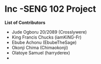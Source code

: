 # Inc -SENG 102 Project
__List of Contributors__
* Jude Ogboru 20/2089 (Crosslywere)
* King Francis Chucks (iamKiNG-Fr)
* Ebube Achonu (EbubeTheSage)
* Okonji Chima (Chimaokonji)
* Olatoye Samuel (harryderex)
* 
